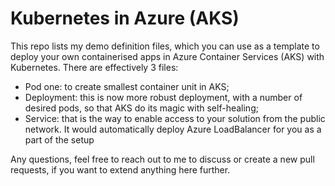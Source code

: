 # Kubernetes in Azure (AKS)

This repo lists my demo definition files, which you can use as a template to deploy your own containerised apps in Azure Container Services (AKS) with Kubernetes.
There are effectively 3 files:
- Pod one: to create smallest container unit in AKS;
- Deployment: this is now more robust deployment, with a number of desired pods, so that AKS do its magic with self-healing;
- Service: that is the way to enable access to your solution from the public network. It would automatically deploy Azure LoadBalancer for you as a part of the setup

Any questions, feel free to reach out to me to discuss or create a new pull requests, if you want to extend anything here further.
